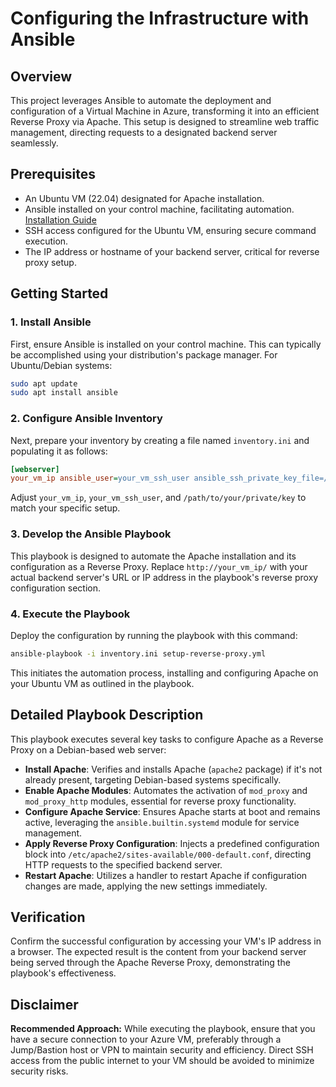 # Configuring the Infrastructure with Ansible

## Overview

This project leverages Ansible to automate the deployment and configuration of a Virtual Machine in Azure, transforming it into an efficient Reverse Proxy via Apache. This setup is designed to streamline web traffic management, directing requests to a designated backend server seamlessly.

## Prerequisites

- An Ubuntu VM (22.04) designated for Apache installation.
- Ansible installed on your control machine, facilitating automation. [Installation Guide](https://docs.ansible.com/ansible/latest/installation_guide/intro_installation.html#pipx-install)
- SSH access configured for the Ubuntu VM, ensuring secure command execution.
- The IP address or hostname of your backend server, critical for reverse proxy setup.

## Getting Started

### 1. Install Ansible

First, ensure Ansible is installed on your control machine. This can typically be accomplished using your distribution's package manager. For Ubuntu/Debian systems:

```bash
sudo apt update
sudo apt install ansible
```

### 2. Configure Ansible Inventory

Next, prepare your inventory by creating a file named `inventory.ini` and populating it as follows:

```ini
[webserver]
your_vm_ip ansible_user=your_vm_ssh_user ansible_ssh_private_key_file=/path/to/your/private/key
```

Adjust `your_vm_ip`, `your_vm_ssh_user`, and `/path/to/your/private/key` to match your specific setup.

### 3. Develop the Ansible Playbook

This playbook is designed to automate the Apache installation and its configuration as a Reverse Proxy. Replace `http://your_vm_ip/` with your actual backend server's URL or IP address in the playbook's reverse proxy configuration section.

### 4. Execute the Playbook

Deploy the configuration by running the playbook with this command:

```bash
ansible-playbook -i inventory.ini setup-reverse-proxy.yml
```

This initiates the automation process, installing and configuring Apache on your Ubuntu VM as outlined in the playbook.

## Detailed Playbook Description

This playbook executes several key tasks to configure Apache as a Reverse Proxy on a Debian-based web server:

- **Install Apache**: Verifies and installs Apache (`apache2` package) if it's not already present, targeting Debian-based systems specifically.
- **Enable Apache Modules**: Automates the activation of `mod_proxy` and `mod_proxy_http` modules, essential for reverse proxy functionality.
- **Configure Apache Service**: Ensures Apache starts at boot and remains active, leveraging the `ansible.builtin.systemd` module for service management.
- **Apply Reverse Proxy Configuration**: Injects a predefined configuration block into `/etc/apache2/sites-available/000-default.conf`, directing HTTP requests to the specified backend server.
- **Restart Apache**: Utilizes a handler to restart Apache if configuration changes are made, applying the new settings immediately.

## Verification

Confirm the successful configuration by accessing your VM's IP address in a browser. The expected result is the content from your backend server being served through the Apache Reverse Proxy, demonstrating the playbook's effectiveness.

## Disclaimer

**Recommended Approach:** While executing the playbook, ensure that you have a secure connection to your Azure VM, preferably through a Jump/Bastion host or VPN to maintain security and efficiency. Direct SSH access from the public internet to your VM should be avoided to minimize security risks.
